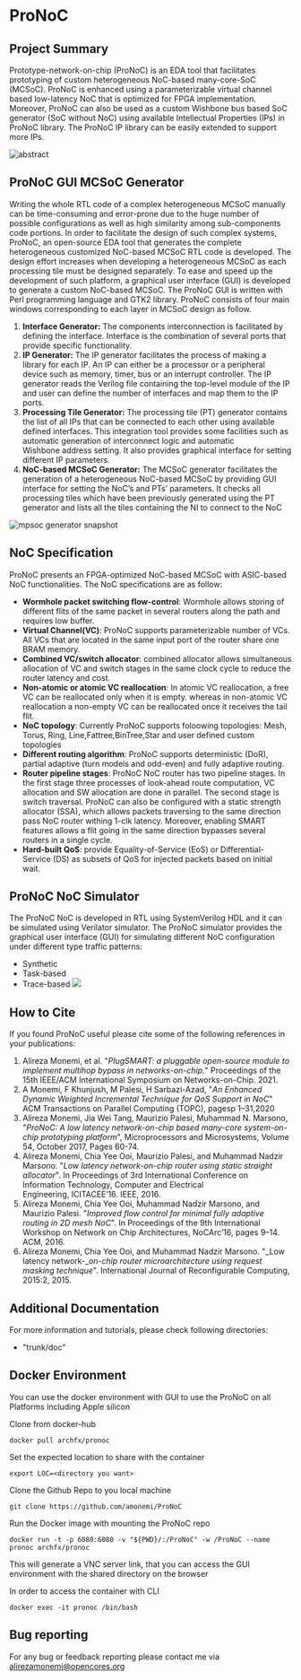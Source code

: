# ProNoC

## Project Summary

Prototype-network-on-chip (ProNoC) is an EDA tool that facilitates prototyping of custom heterogeneous NoC-based many-core-SoC (MCSoC). ProNoC is enhanced using a parameterizable virtual channel based low-latency NoC that is optimized for FPGA implementation. Moreover, ProNoC can also be used as a custom Wishbone bus based SoC generator (SoC without NoC) using available Intellectual Properties (IPs) in ProNoC library. The ProNoC IP library can be easily extended to support more IPs.

![abstract](https://opencores.org/usercontent/img/1483515008)

## ProNoC GUI MCSoC Generator

Writing the whole RTL code of a complex heterogeneous MCSoC manually can be time-consuming and error-prone due to the huge number of possible configurations as well as high similarity among sub-components code portions. In order to facilitate the design of such complex systems, ProNoC, an open-source EDA tool that generates the complete heterogeneous customized NoC-based MCSoC RTL code is developed. The design effort increases when developing a heterogeneous MCSoC as each processing tile must be designed separately. To ease and speed up the development of such platform, a graphical user interface (GUI) is developed to generate a custom NoC-based MCSoC. The ProNoC GUI is written with Perl programming language and GTK2 library. ProNoC consists of four main windows corresponding to each layer in MCSoC design as follow.

1.  **Interface Generator:** The components interconnection is facilitated by defining the interface. Interface is the combination of several ports that provide specific functionality.
2.  **IP Generator:** The IP generator facilitates the process of making a library for each IP. An IP can either be a processor or a peripheral device such as memory, timer, bus or an interrupt controller. The IP generator reads the Verilog file containing the top-level module of the IP and user can define the number of interfaces and map them to the IP ports. 
3.  **Processing Tile Generator:** The processing tile (PT) generator contains the list of all IPs that can be connected to each other using available defined interfaces. This integration tool provides some facilities such as automatic generation of interconnect logic and automatic Wishbone address setting. It also provides graphical interface for setting different IP parameters. 
4.  **NoC-based MCSoC Generator:** The MCSoC generator facilitates the generation of a heterogeneous NoC-based MCSoC by providing GUI interface for setting the NoC’s and PTs’ parameters. It checks all processing tiles which have been previously generated using the PT generator and lists all the tiles containing the NI to connect to the NoC

![mpsoc generator snapshot](https://opencores.org/usercontent/img/1483518851)

## NoC Specification

ProNoC presents an FPGA-optimized NoC-based MCSoC with ASIC-based NoC functionalities. The NoC specifications are as follow:

-   **Wormhole packet switching flow-control**: Wormhole allows storing of different flits of the same packet in several routers along the path and requires low buffer.
-   **Virtual Channel(VC)**: ProNoC supports parameterizable number of VCs. All VCs that are located in the same input port of the router share one BRAM memory. 
-   **Combined VC/switch allocator**: combined allocator allows simultaneous allocation of VC and switch stages in the same clock cycle to reduce the router latency and cost.
-   **Non-atomic or atomic VC reallocation**: In atomic VC reallocation, a free VC can be reallocated only when it is empty. whereas in non-atomic VC reallocation a non-empty VC can be reallocated once it receives the tail flit.  
-   **NoC topology**: Currently ProNoC supports foloowing topologies: Mesh, Torus, Ring, Line,Fattree,BinTree,Star and user defined custom topologies
-   **Different routing algorithm**: ProNoC supports deterministic (DoR), partial adaptive (turn models and odd-even) and fully adaptive routing. 
-   **Router pipeline stages**: ProNoC NoC router has two pipeline stages. In the first stage three processes of look-ahead route computation, VC allocation and SW allocation are done in parallel. The second stage is switch traversal. ProNoC can also be configured with a static strength allocator (SSA), which allows packets traversing to the same direction pass NoC router withing 1-clk latency.  Moreover, enabling SMART features allows a flit going in the same direction bypasses several routers in a single cycle.
-    **Hard-built QoS**: provide Equality-of-Service (EoS) or Differential-Service (DS) as subsets of QoS for injected packets based on initial wait.


## ProNoC NoC Simulator
The ProNoC NoC is developed in RTL using SystemVerilog HDL and it can be simulated using Verilator simulator. The ProNoC simulator provides the graphical user interface (GUI) for simulating different NoC configuration under different type traffic patterns:
- Synthetic
- Task-based
- Trace-based
![](https://cdn.opencores.org/usercontent/eb8278cdf63a64a7079342e277966f5346576e6107c28fa954e0fd744617d1de.png)

## How to Cite
If you found ProNoC useful please cite some of the following references in your publications:

1. Alireza Monemi, et al. "_PIugSMART: a pluggable open-source module to implement multihop bypass in networks-on-chip._" Proceedings of the 15th IEEE/ACM International Symposium on Networks-on-Chip. 2021.
2. A Monemi, F Khunjush, M Palesi, H Sarbazi-Azad, "_An Enhanced Dynamic Weighted Incremental Technique for QoS Support in NoC_" ACM Transactions on Parallel Computing (TOPC),  pagesp 1–31,2020
3.  Alireza Monemi, Jia Wei Tang, Maurizio Palesi, Muhammad N. Marsono, "_ProNoC: A low latency network-on-chip based many-core system-on-chip prototyping platform_", Microprocessors and Microsystems, Volume 54, October 2017, Pages 60-74.
4.  Alireza Monemi, Chia Yee Ooi, Maurizio Palesi, and Muhammad Nadzir Marsono. "_Low latency network-on-chip router using static straight allocator_". In Proceedings of 3rd International Conference on Information Technology, Computer and Electrical Engineering, ICITACEE’16. IEEE, 2016.
5.  Alireza Monemi, Chia Yee Ooi, Muhammad Nadzir Marsono, and Maurizio Palesi. "_Improved flow control for minimal fully adaptive routing in 2D mesh NoC_". In Proceedings of the 9th International Workshop on Network on Chip Architectures, NoCArc’16, pages 9–14. ACM, 2016.
6.  Alireza Monemi, Chia Yee Ooi, and Muhammad Nadzir Marsono. "_Low latency network-__on-chip router microarchitecture using request masking technique_". International Journal of Reconfigurable Computing, 2015:2, 2015.

## Additional Documentation
For more information and tutorials, please check following directories:
-  "trunk/doc"

## Docker Environment

You can use the docker environment with GUI to use the ProNoC on all Platforms including Apple silicon

Clone from docker-hub

```shell
docker pull archfx/pronoc
```

Set the expected location to share with the container
```shell
export LOC=<directory you want>
```
Clone the Github Repo to you local machine
```shell 
git clone https://github.com/amonemi/ProNoC
```


Run the Docker image with mounting the ProNoC repo
```shell
docker run -t -p 6080:6080 -v "${PWD}/:/ProNoC" -w /ProNoC --name pronoc archfx/pronoc
```

This will generate a VNC server link, that you can access the GUI environment with the shared directory on the browser

In order to access the container with CLI

```shell
docker exec -it pronoc /bin/bash
```

## Bug reporting
For any bug  or feedback reporting please contact me via <alirezamonemi@opencores.org>
